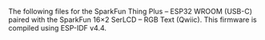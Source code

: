 The following files for the SparkFun Thing Plus – ESP32 WROOM (USB-C) paired with the SparkFun 16×2 SerLCD – RGB Text (Qwiic). 
This firmware is compiled using ESP-IDF v4.4.
